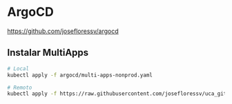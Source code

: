 # ArgoCD
https://github.com/josefloressv/argocd


## Instalar MultiApps
```bash
# Local
kubectl apply -f argocd/multi-apps-nonprod.yaml

# Remoto
kubectl apply -f https://raw.githubusercontent.com/josefloressv/uca_gitops/main/argocd/multi-apps-nonprod.yaml
```